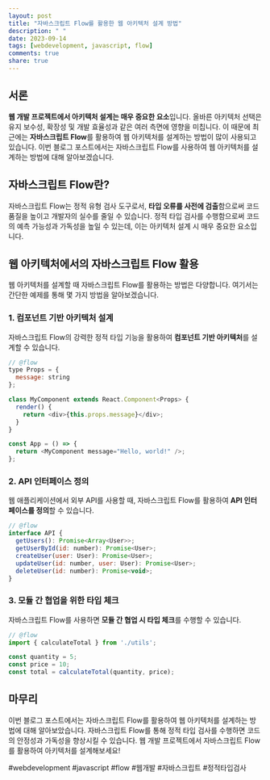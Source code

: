 ```yaml
---
layout: post
title: "자바스크립트 Flow를 활용한 웹 아키텍처 설계 방법"
description: " "
date: 2023-09-14
tags: [webdevelopment, javascript, flow]
comments: true
share: true
---
```


## 서론
**웹 개발 프로젝트에서 아키텍처 설계는 매우 중요한 요소**입니다. 올바른 아키텍처 선택은 유지 보수성, 확장성 및 개발 효율성과 같은 여러 측면에 영향을 미칩니다. 이 때문에 최근에는 **자바스크립트 Flow**를 활용하여 웹 아키텍처를 설계하는 방법이 많이 사용되고 있습니다. 이번 블로그 포스트에서는 자바스크립트 Flow를 사용하여 웹 아키텍처를 설계하는 방법에 대해 알아보겠습니다.

## 자바스크립트 Flow란?
자바스크립트 Flow는 정적 유형 검사 도구로서, **타입 오류를 사전에 검출**함으로써 코드 품질을 높이고 개발자의 실수를 줄일 수 있습니다. 정적 타입 검사를 수행함으로써 코드의 예측 가능성과 가독성을 높일 수 있는데, 이는 아키텍처 설계 시 매우 중요한 요소입니다.

## 웹 아키텍처에서의 자바스크립트 Flow 활용
웹 아키텍처를 설계할 때 자바스크립트 Flow를 활용하는 방법은 다양합니다. 여기서는 간단한 예제를 통해 몇 가지 방법을 알아보겠습니다.

### 1. 컴포넌트 기반 아키텍처 설계
자바스크립트 Flow의 강력한 정적 타입 기능을 활용하여 **컴포넌트 기반 아키텍처**를 설계할 수 있습니다. 
```javascript
// @flow
type Props = {
  message: string
};

class MyComponent extends React.Component<Props> {
  render() {
    return <div>{this.props.message}</div>;
  }
}

const App = () => {
  return <MyComponent message="Hello, world!" />;
};
```

### 2. API 인터페이스 정의
웹 애플리케이션에서 외부 API를 사용할 때, 자바스크립트 Flow를 활용하여 **API 인터페이스를 정의**할 수 있습니다.
```javascript
// @flow
interface API {
  getUsers(): Promise<Array<User>>;
  getUserById(id: number): Promise<User>;
  createUser(user: User): Promise<User>;
  updateUser(id: number, user: User): Promise<User>;
  deleteUser(id: number): Promise<void>;
}
```

### 3. 모듈 간 협업을 위한 타입 체크
자바스크립트 Flow를 사용하면 **모듈 간 협업 시 타입 체크**를 수행할 수 있습니다.
```javascript
// @flow
import { calculateTotal } from './utils';

const quantity = 5;
const price = 10;
const total = calculateTotal(quantity, price);
```

## 마무리
이번 블로그 포스트에서는 자바스크립트 Flow를 활용하여 웹 아키텍처를 설계하는 방법에 대해 알아보았습니다. 자바스크립트 Flow를 통해 정적 타입 검사를 수행하면 코드의 안정성과 가독성을 향상시킬 수 있습니다. 웹 개발 프로젝트에서 자바스크립트 Flow를 활용하여 아키텍처를 설계해보세요!

\#webdevelopment #javascript #flow #웹개발 #자바스크립트 #정적타입검사